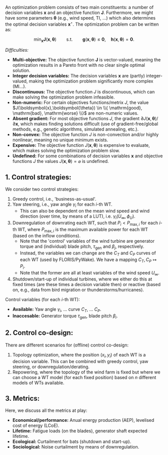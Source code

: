 An optimization problem consists of two main constituents: a number of decision variables $\boldsymbol{x}$ and an objective function $\boldsymbol{J}$. Furthermore, we might have some parameters $\boldsymbol{\theta}$ (e.g., wind speed, TI, ...) which also determines the optimal decision variables $\boldsymbol{x}^{\star}$. The optimization problem can be written as:

$$\min_{\boldsymbol{x}} \boldsymbol{J}(\boldsymbol{x}, \boldsymbol{\theta}) \qquad \text{s.t.} \qquad \boldsymbol{g}(\boldsymbol{x}, \boldsymbol{\theta}) \leq \boldsymbol{0}, \quad \boldsymbol{h}(\boldsymbol{x}, \boldsymbol{\theta}) = \boldsymbol{0}.$$

*Difficulties:*

- **Multi-objective:** The objective function $\boldsymbol{J}$ is vector-valued, meaning the optimization results in a Pareto front with no clear single optimal solution.
- **Integer decision variables:** The decision variables $\boldsymbol{x}$ are (partly) integer-valued, making the optimization problem significantly more complex (MI...).
- **Discontinuous:** The objective function $J$ is discontinuous, which can make solving the optimization problem infeasible.
- **Non-numeric:** For certain objectives functions/metrix $J$, the value $J(\boldsymbol{x},\boldsymbol{\theta}) \in \\{ \mathrm{good}, \mathrm{bad}, \mathrm{worse} \\}$ are non-numeric values.
- **Absent gradient:** For most objective functions $J$, the gradient $\partial J(\boldsymbol{x}, \boldsymbol{\theta}) / \partial \boldsymbol{x}$, which makes finding solutions difficult (use of gradient-free/global methods, e.g., genetic algorithms, simulated annealing, etc.).
- **Non-convex:** The objective function $J$ is non-convection and/or highly nonlinear, meaning no unique minimum exists.
- **Expensive:** The objective function $J(\boldsymbol{x}, \boldsymbol{\theta})$ is expensive to evaluate, which makes solving the optimization problem slow.
- **Undefined:** For some combinations of decision variables $\boldsymbol{x}$ and objective functions $J$ the values $J(\boldsymbol{x},\boldsymbol{\theta}) = \varnothing$ is undefined.

## 1. Control strategies:

We consider two control strategies:

1. Greedy control, i.e., 'business-as-usual'.
2. Yaw steering, i.e., yaw angle $\gamma_{i}$ for each $i$-th WT.
   - This can also be dependent on the mean wind speed and wind direction (over time, by means of a LUT), i.e. $\gamma_{i}(U_{\infty},\phi_{U})$.
3. Downregulation of downrating each WT, such that $P_{i} < P_{\mathrm{max},i}$ for each $i$-th WT, where $P_{\mathrm{max},i}$ is the maximum available power for each WT (based on the inflow conditions).
   - Note that the 'control' variables of the wind turbine are generator torque and (individual) blade pitch, $\tau_{\mathrm{gen}}$ and $\beta_{j}$, respectively.
   - Instead, the variables we can change are the $C_{T}$ and $C_{P}$ curves of each WT (used by FLORIS/PyWake). We have a mapping $C_{T},C_{P} \mapsto P_{i}$.
   - Note that the former are all at least variables of the wind speed $U_{\infty}$.
4. Shutdown/start-up of individual turbines, where we either do this at fixed times (are these times a decision variable then) or reactive (based on, e.g., data from bird migration or thunderstorms/hurricanes).
  
Control variables (for each $i$-th WT):

- **Available:** Yaw angle $\gamma_{i}$, ... curve $C_{T}$, ... $C_{P}$.
- **Inaccesable:** Generator torque $\tau_{\mathrm{gen}}$, blade pitch $\beta_{i}$.
  
## 2. Control co-design:

There are different scenarios for (offline) control co-design:

1. Topology optimization, where the position $(x_{i},y_{i})$ of each WT is a decision variable. This can be combined with greedy control, yaw steering, or downregulation/derating.
2. Repowering, where the topology of the wind farm is fixed but where we can choose a WT model (for each fixed position) based on $n$ different models of WTs available.

## 3. Metrics:

Here, we discuss all the metrics at play:

- **Economical/performance:** Anual energy production (AEP), levelised cost of energy (LCoE).
- **Lifetime:** Fatigue loads (on the blades), generator shaft expected lifetime.
- **Ecological:** Curtailment for bats (shutdown and start-up).
- **Sociological:** Noise curtailment by means of downregulation.
